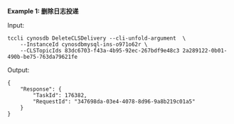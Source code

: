 **Example 1: 删除日志投递**



Input: 

```
tccli cynosdb DeleteCLSDelivery --cli-unfold-argument  \
    --InstanceId cynosdbmysql-ins-o971o62r \
    --CLSTopicIds 83dc6703-f43a-4b95-92ec-267bdf9e48c3 2a289122-0b01-490b-be75-763da79621fe
```

Output: 
```
{
    "Response": {
        "TaskId": 176382,
        "RequestId": "347698da-03e4-4078-8d96-9a8b219c01a5"
    }
}
```

